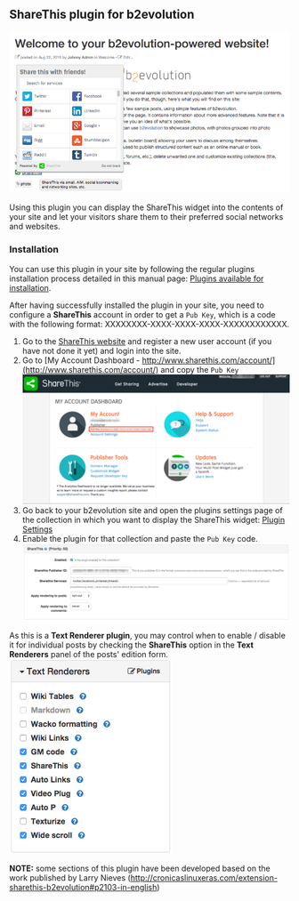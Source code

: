 ## ShareThis plugin for b2evolution

![ShareThis Plugin](pluginshot.png)

Using this plugin you can display the ShareThis widget into the contents of your site and let your visitors share them to their preferred social networks and websites.

### Installation

You can use this plugin in your site by following the regular plugins installation process detailed in this manual page: [Plugins available for installation](http://b2evolution.net/man/plugins-available-for-installation).

After having successfully installed the plugin in your site, you need to configure a **ShareThis** account in order to get a `Pub Key`, which is a code with the following format: XXXXXXXX-XXXX-XXXX-XXXX-XXXXXXXXXXXX.

1. Go to the [ShareThis website](http://www.sharethis.com/) and register a new user account (if you have not done it yet) and login into the site.
2. Go to [My Account Dashboard - http://www.sharethis.com/account/](http://www.sharethis.com/account/) and copy the `Pub Key` ![ShareThis Pub Key](screenshots/sharethis-pubkey.png)
3. Go back to your b2evolution site and open the plugins settings page of the collection in which you want to display the ShareThis widget: [Plugin Settings](http://b2evolution.net/man/blog-plugin-settings)
4. Enable the plugin for that collection and paste the `Pub Key` code. ![Plugin settings](screenshots/sharethis-blog_plugins_settings.png)

As this is a **Text Renderer plugin**, you may control when to enable / disable it for individual posts by checking the **ShareThis** option in the **Text Renderers** panel of the posts' edition form. ![Text renderers panel](screenshots/sharethis-text_renderers_panel.png)

**NOTE:** some sections of this plugin have been developed based on the work published by Larry Nieves (http://cronicaslinuxeras.com/extension-sharethis-b2evolution#p2103-in-english)